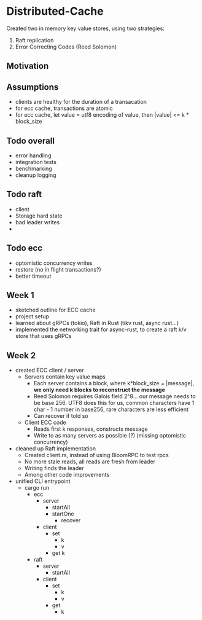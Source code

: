 # Distributed-Cache
Created two in memory key value stores, using two strategies:
1. Raft replication
2. Error Correcting Codes (Reed Solomon)

## Motivation

## Assumptions
- clients are healthy for the duration of a transacation
- for ecc cache, transactions are atomic
- for ecc cache, let value = utf8 encoding of value, then |value| <= k * block_size

## Todo overall
- error handling 
- integration tests
- benchmarking
- cleanup logging

## Todo raft
- client
- Storage hard state
- bad leader writes
- 

## Todo ecc
- optomistic concurrency writes
- restore (no in flight transactions?)
- better timeout

## Week 1
- sketched outline for ECC cache
- project setup
- learned about gRPCs (tokio), Raft in Rust (tikv rust, async rust...)
- implemented the networking trait for async-rust, to create a raft k/v store that uses gRPCs

## Week 2
- created ECC client / server
  - Servers contain key value maps
    - Each server contains a block, where k*block_size = |message|, **we only need k blocks to reconstruct the message**
    - Reed Solomon requires Galois field 2^8... our message needs to be base 256. UTF8 does this for us, common characters have 1 char - 1 number in base256, rare characters are less efficient
    - Can recover if told so
  - Client ECC code
    - Reads first k responses, constructs message
    - Write to as many servers as possible (?) (missing optomistic concurrency)
- cleaned up Raft implementation
  - Created client.rs, instead of using BloomRPC to test rpcs
  - No more stale reads, all reads are fresh from leader
  - Writing finds the leader
  - Among other code improvements
- unified CLI entrypoint
  - cargo run
    - ecc
      - server
        - startAll
        - startOne
          - recover
      - client
        - set 
          - k 
          - v
        - get k
    - raft
      - server
        - startAll
      - client
        - set
          - k 
          - v
        - get
          - k